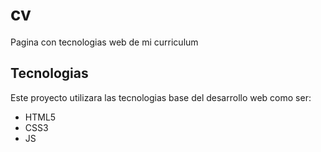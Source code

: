# cv
Pagina con tecnologias web de mi curriculum

## Tecnologias
Este proyecto utilizara las tecnologias base del desarrollo web como ser:
* HTML5
* CSS3
* JS